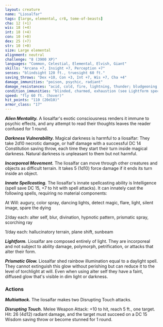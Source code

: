 ```yaml
---
layout: creature
name: "Liosalfar"
tags: [large, elemental, cr8, tome-of-beasts]
cha: 12 (+1)
wis: 18 (+4)
int: 18 (+4)
con: 10 (+0)
dex: 25 (+7)
str: 10 (+0)
size: Large elemental
alignment: neutral
challenge: "8 (3900 XP)"
languages: "Common, Celestial, Elemental, Elvish, Giant"
skills: "Arcana +7, Insight +7, Perception +7"
senses: "blindsight 120 ft., truesight 60 ft."
saving_throws: "Dex +10, Con +3, Int +7, Wis +7, Cha +4"
damage_immunities: "poison, psychic, radiant"
damage_resistances: "acid, cold, fire, lightning, thunder; bludgeoning, piercing, and slashing from nonmagical weapons"
condition_immunities: "blinded, charmed, exhaustion (see Lightform special ability), grappled, paralyzed, petrified, poisoned, prone, restrained, unconscious"
speed: "fly 60 ft. (hover)"
hit_points: "110 (20d10)"
armor_class: "17"
---
```


***Alien Mentality.*** A liosalfar's exotic consciousness renders it immune to psychic effects, and any attempt to read their thoughts leaves the reader confused for 1 round.

***Darkness Vulnerability.*** Magical darkness is harmful to a liosalfar: They take 2d10 necrotic damage, or half damage with a successful DC 14 Constitution saving throw, each time they start their turn inside magical darkness. Natural darkness is unpleasant to them but not harmful.

***Incorporeal Movement.*** The liosalfar can move through other creatures and objects as difficult terrain. It takes 5 (1d10) force damage if it ends its turn inside an object.

***Innate Spellcasting.*** The liosalfar's innate spellcasting ability is Intelligence (spell save DC 15, +7 to hit with spell attacks). It can innately cast the following spells, requiring no material components:

At Will: augury, color spray, dancing lights, detect magic, flare, light, silent image, spare the dying

2/day each: alter self, blur, divination, hypnotic pattern, prismatic spray, scorching ray

1/day each: hallucinatory terrain, plane shift, sunbeam

***Lightform.*** Liosalfar are composed entirely of light. They are incorporeal and not subject to ability damage, polymorph, petrification, or attacks that alter their form.

***Prismatic Glow.*** Liosalfar shed rainbow illumination equal to a daylight spell. They cannot extinguish this glow without perishing but can reduce it to the level of torchlight at will. Even when using alter self they have a faint, diffused glow that's visible in dim light or darkness.

### Actions

***Multiattack.*** The liosalfar makes two Disrupting Touch attacks.

***Disrupting Touch.*** Melee Weapon Attack: +10 to hit, reach 5 ft., one target. Hit: 26 (4d12) radiant damage, and the target must succeed on a DC 15 Wisdom saving throw or become stunned for 1 round.

